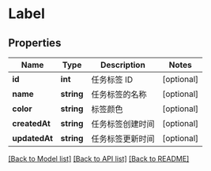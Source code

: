 # Label

## Properties
Name | Type | Description | Notes
------------ | ------------- | ------------- | -------------
**id** | **int** | 任务标签 ID | [optional] 
**name** | **string** | 任务标签的名称 | [optional] 
**color** | **string** | 标签颜色 | [optional] 
**createdAt** | **string** | 任务标签创建时间 | [optional] 
**updatedAt** | **string** | 任务标签更新时间 | [optional] 

[[Back to Model list]](../../README.md#documentation-for-models) [[Back to API list]](../../README.md#documentation-for-api-endpoints) [[Back to README]](../../README.md)


